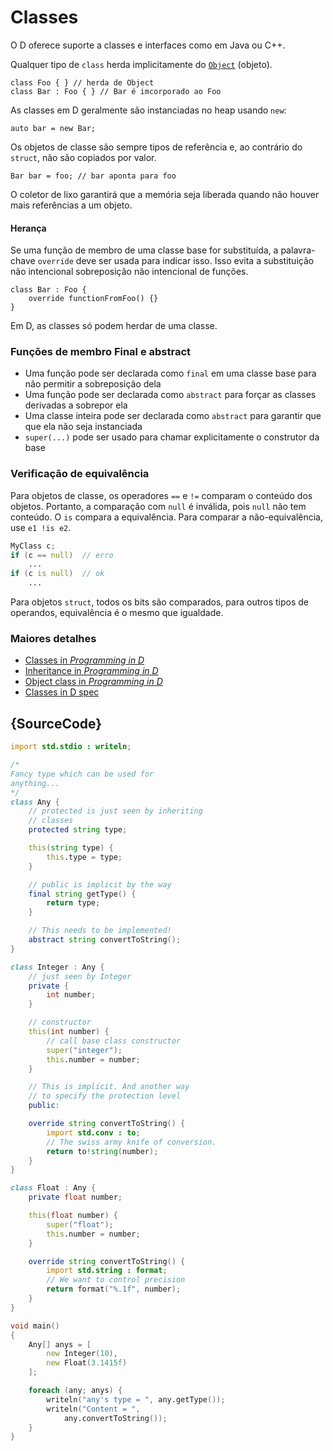 # Classes

O D oferece suporte a classes e interfaces como em Java ou C++.

Qualquer tipo de `class` herda implicitamente do [`Object`](https://dlang.org/phobos/object.html) (objeto).

    class Foo { } // herda de Object
    class Bar : Foo { } // Bar é imcorporado ao Foo

As classes em D geralmente são instanciadas no heap usando `new`:

    auto bar = new Bar;

Os objetos de classe são sempre tipos de referência e, ao contrário do `struct`, não são
copiados por valor.

    Bar bar = foo; // bar aponta para foo

O coletor de lixo garantirá que a memória seja liberada
quando não houver mais referências a um objeto.

#### Herança

Se uma função de membro de uma classe base for substituída, a palavra-chave
`override` deve ser usada para indicar isso. Isso evita a substituição não intencional
sobreposição não intencional de funções.

    class Bar : Foo {
        override functionFromFoo() {}
    }

Em D, as classes só podem herdar de uma classe.

### Funções de membro Final e abstract

- Uma função pode ser declarada como `final` em uma classe base para não permitir
a sobreposição dela
- Uma função pode ser declarada como `abstract` para forçar as classes derivadas
a sobrepor ela
- Uma classe inteira pode ser declarada como `abstract` para garantir que
que ela não seja instanciada
- `super(...)` pode ser usado para chamar explicitamente o construtor da base

### Verificação de equivalência

Para objetos de classe, os operadores `==` e `!=` comparam o conteúdo dos objetos.
Portanto, a comparação com `null` é inválida, pois `null` não tem conteúdo.
O `is` compara a equivalência. Para comparar a não-equivalência, use `e1 !is e2`.

```d
MyClass c;
if (c == null)  // erro
    ...
if (c is null)  // ok
    ...
```

Para objetos `struct`, todos os bits são comparados,
para outros tipos de operandos, equivalência é o mesmo que igualdade.

### Maiores detalhes

- [Classes in _Programming in D_](http://ddili.org/ders/d.en/class.html)
- [Inheritance in _Programming in D_](http://ddili.org/ders/d.en/inheritance.html)
- [Object class in _Programming in D_](http://ddili.org/ders/d.en/object.html)
- [Classes in D spec](https://dlang.org/spec/class.html)

## {SourceCode}

```d
import std.stdio : writeln;

/*
Fancy type which can be used for
anything...
*/
class Any {
    // protected is just seen by inheriting
    // classes
    protected string type;

    this(string type) {
        this.type = type;
    }

    // public is implicit by the way
    final string getType() {
        return type;
    }

    // This needs to be implemented!
    abstract string convertToString();
}

class Integer : Any {
    // just seen by Integer
    private {
        int number;
    }

    // constructor
    this(int number) {
        // call base class constructor
        super("integer");
        this.number = number;
    }

    // This is implicit. And another way
    // to specify the protection level
    public:

    override string convertToString() {
        import std.conv : to;
        // The swiss army knife of conversion.
        return to!string(number);
    }
}

class Float : Any {
    private float number;

    this(float number) {
        super("float");
        this.number = number;
    }

    override string convertToString() {
        import std.string : format;
        // We want to control precision
        return format("%.1f", number);
    }
}

void main()
{
    Any[] anys = [
        new Integer(10),
        new Float(3.1415f)
    ];

    foreach (any; anys) {
        writeln("any's type = ", any.getType());
        writeln("Content = ",
            any.convertToString());
    }
}
```
